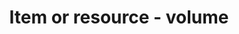 ---
title: 'Item or resource - volume'
field: 'is.extent.volume'
slug: 'resource-description-volume'
description: 'Journal article volume number'
required: False
policy: 'Free value. Single value only.'
---